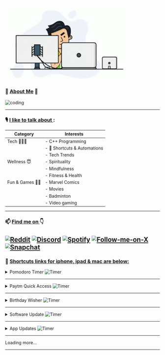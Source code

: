 <img align="center" alt="coding" width="400" src="programmer.gif">
    
 <!-- [![ForTheBadge built-with-love](http://ForTheBadge.com/images/badges/built-with-love.svg)]() -->

### 🌟 <ins> **About Me**</ins> 🌟

<!-- <p> Hey There❗️
<a target="_blank" rel="noopener noreferrer nofollow" href="https://user-images.githubusercontent.com/1303154/88677602-1635ba80-d120-11ea-84d8-d263ba5fc3c0.gif" data-target="animated-image.originalLink"><img src="https://user-images.githubusercontent.com/1303154/88677602-1635ba80-d120-11ea-84d8-d263ba5fc3c0.gif" alt="hi" style="width: 25px; display: inline-block;" data-target="animated-image.originalImage"></a> </p>
    
<p> I'm Harish Sarma hailing from <img alt="India" width="20" src="https://emoji.discadia.com/emojis/87616d51-5ea9-4da5-a19e-e01ea8b6d08f.GIF">, and im all about embracing creativity  and embarking on thrilling adventures 🌍✨. In my free time, you'll find me practicing yoga 🧘🏻‍♂️, reading a good book 📚, catching up with friends 🤝, But i also love gaming 🎮 or indulging in movie nights with a big tub of popcorn! 🍿🎥...</p>


<p> I'm excited to connect with like-minded individuals and share experiences. <br> Let's connect and get to know each other❗️ </p> -->


<img align="center" alt="coding" width="400" src="">

---

### 🎙 <ins> I like to talk about </ins>:


| Category      | Interests                                            |
| ------------- | ---------------------------------------------------- |
| Tech 👨🏻‍💻    | - C++ Programming                                       |
|               | -  Shortcuts & Automations                          |
|               | - Tech Trends                                        |
| Wellness 😇 | - Spirituality                                         |
|               | - Mindfulness                                        |
|               | - Fitness & Health                                   |
| Fun & Games 🕺🏻 | - Marvel Comics                                     |
|               | - Movies                                             |
|               | - Badminton                                          |
|               | - Video gaming                                       |


---

### 📫 <ins> Find me on </ins> 👇

[![Reddit](https://img.shields.io/badge/Reddit-FF4500?style=for-the-badge&logo=reddit&logoColor=white)](https://www.reddit.com/u/Relevant-Plantain615/?utm_source=share&utm_medium=ios_app&utm_name=iossmf) [![Discord](https://img.shields.io/badge/Discord-%235865F2.svg?style=for-the-badge&logo=discord&logoColor=white)](https://discord.com/channels/harishsarma_v#8667) [![Spotify](https://img.shields.io/badge/Spotify-1ED760?style=for-the-badge&logo=spotify&logoColor=white)](https://open.spotify.com/user/31jcbymrsflp4n5iwiel3of4shey?si=an-T-vRORLejYeh3k6BNIg) [![Follow-me-on-X](https://img.shields.io/badge/Tweet-000000?style=for-the-badge&logo=x&logoColor=white)](https://twitter.com/harishsarma_v) [![Snapchat](https://img.shields.io/badge/Snapchat-FFFC00?style=for-the-badge&logo=snapchat&logoColor=white)](https://t.snapchat.com/xXZULDKf)
---

###  <ins>Shortcuts links for iphone, ipad & mac are below:</ins>

<details>
    <summary>Pomodoro Timer <img alt="Timer" width="20" src="https://emoji.discadia.com/emojis/eb2c6d07-6e2b-463c-85d6-8a9c6ead919a.GIF"> </summary>

<h3><ins>Overview</ins></h3>

<p>The Pomodoro technique is a time management system that involves breaking down work into intervals, typically 25 minutes in length, separated by short breaks. The technique is named after the Italian word for tomato, as the inventor, Francesco Cirillo, used a tomato-shaped kitchen timer to time his work intervals.</p>
<p>The purpose of using a Pomodoro timer is to help you break your work into manageable, focused segments, allowing you to stay focused and productive without becoming overwhelmed. By using a timer, you remove the need to constantly check the clock or be distracted by other tasks, as you know that you have a set amount of time in which to work before you can take a break.</p>
<p>Using a Pomodoro timer can also help you to prioritize your work, as you can decide which tasks to work on in each interval and ensure that you are making progress towards your goals. Additionally, taking regular breaks can help to reduce stress and prevent burnout, as well as improve your overall well-being and productivity.</p>

<h3><ins>How to Use</ins></h3>
<ul>
    <li>Open the Shortcuts app on your mac device.</li>
    <li>Find and run the "Pomodoro Timer" shortcut.</li>
    <li>The shortcut will automatically follow a 25-minute focus session and a 5-minute break.</li>
    <li>Tap "ok" to begin a work session.</li>
    <li>Focus on your work during the work session.</li>
    <li>When the timer completes, take a short break.</li>
    <li>Repeat the process as needed to manage your work time effectively.</li>
</ul>

<h3> <ins>Download the Shortcut</ins></h3>
Click here: 👉
    
<!-- <a href="https://www.icloud.com/shortcuts/6b4e5d4d307643a7bf1452db76564025">Pomodoro Timer for Mac</a> -->
<a href="https://www.icloud.com/shortcuts/6b4e5d4d307643a7bf1452db76564025" class="btn" style="color: white; background-color: #C2FF00;"> Pomodoro Timer</a>
<br>


<h3>Note: For iPhone it is available by default in shortcuts Gallery</h3>

</details>

---
    
<details>
    <summary>Paytm Quick Access <img alt="Timer" width="20" src="https://emoji.discadia.com/emojis/5db150e9-c557-4998-ad25-602ba2d760d1.gif"> </summary>
   
<h3><ins>Overview</ins></h3>
    
<p>Paytm Quick Access Shortcut is a convenient feature that allows you to access your most-used Paytm services directly from your phone's home screen. With just one tap, you can easily make a payment, book your train and movie tickets, or even pay your bills.</p>

<h3><ins>How to Use</ins></h3>
<ul>
<li>Open the Shortcuts app on your iOS device.</li>
<li>Find and run the "Paytm Quick Access" shortcut.</li>
<li>Add this shortcut to your homescreen.</li>
<li>Every time you click on this shortcut it will give you options to select along with audio description.</li>
<li>Choose the desired option to go further.</li>
</ul>
<h3> <ins>Download the Shortcut</ins></h3>
Click here: 👉
<!-- <a href="https://www.icloud.com/shortcuts/c8ea021e30084979aed442cd5baf7c90">Paytm Quick Access</a> -->
<a href="https://www.icloud.com/shortcuts/c8ea021e30084979aed442cd5baf7c90" class="btn" style="color: white; background-color: #C2FF00;"> Paytm Quick Access</a>

</details>

---

<details>
    <summary>Birthday Wisher <img alt="Timer" width="20" src="https://emoji.discadia.com/emojis/d7513a09-b24c-407e-b9a5-9869a9f94839.GIF"> </summary>
    
<h3><ins>Overview</ins></h3>
<p>Are you tired of forgetting your friends and family members birthday's? Do you wish you could easily send them a personalized message to let them know you care, without spending much time? Look no further than this convenient birthday wish shortcut!</p>

<p>The best part? Once you've set up the shortcut, you can sit back and relax knowing that your friends and family members will receive a thoughtful birthday message without any additional effort on your part. This shortcut is perfect for anyone who wants to stay connected with loved ones but doesn't have the time or energy to remember every birthday.</p>

<p>So why not give it a try? Set up your personalized birthday wish shortcut today and start spreading joy to the important people in your life on their special day.</p>

<h3><ins>How to Use</ins></h3>

<h3> Add Birthdays to Your Contacts:</h3>

<ul>
<li>Open your device's contacts app.</li>
<li>Locate and select the contact for the person whose birthday you want to remember.</li>
<li>Edit the contact's details.</li>
<li>Find the "Birthday" field and enter their birthdate.</li>
<li>Save the contact.</li>
</ul>

<h3> Download and Install the Birthday Wisher Shortcut: </h3>

<ul>
<li>Download shortcut from the below link.</li>
<li>Open the Shortcuts app on your iOS device.</li>
<li>Find and run the "Birthday Wisher" shortcut.</li>
<li>The shortcut will automatically check the calendar for any birthdays that match the current date and time.</li>
</ul>

<h3>Pro tip 💡</h3>

<p>You can automate to run this shortcut using time automation, which means it will run on the specified time everyday!</p>

<h3> <ins>Download the Shortcut</ins> </h3>
Click here: 👉 
<!-- <a href="https://www.icloud.com/shortcuts/5e394786a33f4980b45dac44ea83d7ea">Birthday Wisher</a> -->
<a href="https://www.icloud.com/shortcuts/5e394786a33f4980b45dac44ea83d7ea" class="btn" style="color: white; background-color: #C2FF00;"> Birthday Wisher</a>

</details>

--- 

<details>
    <summary>Software Update <img alt="Timer" width="20" src="https://emoji.discadia.com/emojis/a3b23c33-d4be-4c82-8faf-15a1dfde49fe.GIF"> </summary>
<h3><ins>Overview</ins></h3>
<p> The Software Update Shortcut is designed to streamline the process of checking for and installing software updates on your iOS device. It provides a convenient and direct way to access the software update section in your device settings, allowing you to stay up-to-date with the latest operating system. </p>

<h3> <ins>How to Use</ins> </h3>
<ul>
<li>Click the link to download the Software Update shortcut</li>
<li> Locate and tap the "Software Update" shortcut on your device. </li>
<li> Tap on the ⓘ icon and add it your Home screen</li>
<li>Run the Software Update Shortcut</li>
<li>When you run the shortcut, it will instantly take you to the software update section in your device settings, bypassing the need to navigate through the general settings.</li>

</ul>

<h3> <ins> Download the shortcut: </ins> </h3>
Click here : 👉 
<!-- <a href="https://www.icloud.com/shortcuts/269519fa5b98406f8f57e7a8ee552873">Software Update</a> -->
<a href="https://www.icloud.com/shortcuts/269519fa5b98406f8f57e7a8ee552873" class="btn" style="color: white; background-color: #C2FF00;"> Software Updates</a>

</details>

---

<details>
    <summary>App Updates <img alt="Timer" width="20" src="https://emoji.discadia.com/emojis/97563baf-95e8-4320-bed8-6c4d300859fc.PNG"> </summary>
<h3><ins>Overview</ins></h3>
<p> The App Store Updates Shortcut simplifies the process of checking for and installing updates for your installed apps from the App Store. With just a tap, you can quickly access the App Store's update section, view available app updates, and install them, ensuring that all your apps are running the latest versions. </p>

<h3> <ins>How to Use</ins> </h3>
<ul>    
<li> Click the provided link to download and install the App Updates shortcut on your iOS device. </li>
<li> Locate and tap the "App Updates" shortcut on your device. </li>
<li> Tap on the ⓘ icon and add it your Home screen </li>
<li> The shortcut instantly takes you to the App Store's update section. </li>
<li> Within the update section, you can efficiently check for available updates for all your installed apps. </li>
<li> If updates are available, you can choose to initiate the installation process directly from this section, ensuring your apps are up to date. </li>
</ul>

<h3> <ins> Download the shortcut:</ins> </h3>
Click here: 👉 
<!-- <a href="https://www.icloud.com/shortcuts/c1c557f07d2f4204ba89f2132a0bc0b2">App Updates</a> -->
<a href="https://www.icloud.com/shortcuts/c1c557f07d2f4204ba89f2132a0bc0b2" class="btn" style="color: white; background-color: #C2FF00;"> App Updates</a>
        

</details>

---

Loading more...

---
